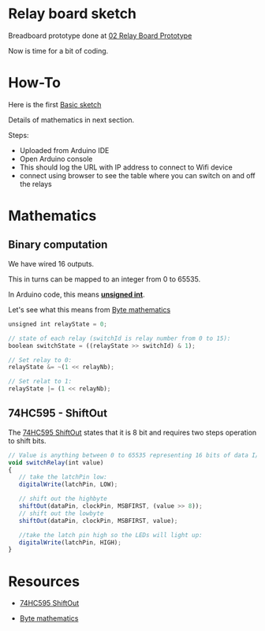 
# Relay board sketch

Breadboard prototype done at [02 Relay Board Prototype](/iterations/2-relay-board-prototype.md)

Now is time for a bit of coding.

# How-To

Here is the first [Basic sketch](/sketches/esp8266-web-relay-wifi/esp8266-web-relay-wifi.ino)

Details of mathematics in next section.


Steps:
- Uploaded from Arduino IDE
- Open Arduino console
- This should log the URL with IP address to connect to Wifi device
- connect using browser to see the table where you can switch on and off the relays


# Mathematics

## Binary computation

We have wired 16 outputs.

This in turns can be mapped to an integer from 0 to 65535.

In Arduino code, this means [__unsigned int__](https://www.arduino.cc/en/Reference/UnsignedInt).

Let's see what this means from [Byte mathematics](http://playground.arduino.cc/Code/BitMath#quickref)

```js
unsigned int relayState = 0;

// state of each relay (switchId is relay number from 0 to 15):
boolean switchState = ((relayState >> switchId) & 1);

// Set relay to 0:
relayState &= ~(1 << relayNb);

// Set relat to 1:
relayState |= (1 << relayNb);
```

## 74HC595 - ShiftOut

The [74HC595 ShiftOut](https://www.arduino.cc/en/Reference/ShiftOut) states that it is 8 bit and requires two steps operation to shift bits.

```js
// Value is anything between 0 to 65535 representing 16 bits of data I/Os
void switchRelay(int value) 
{
   // take the latchPin low:
   digitalWrite(latchPin, LOW);

   // shift out the highbyte
   shiftOut(dataPin, clockPin, MSBFIRST, (value >> 8));
   // shift out the lowbyte
   shiftOut(dataPin, clockPin, MSBFIRST, value);

   //take the latch pin high so the LEDs will light up:
   digitalWrite(latchPin, HIGH);
}
```


# Resources


- [74HC595 ShiftOut](https://www.arduino.cc/en/Reference/ShiftOut)

- [Byte mathematics](http://playground.arduino.cc/Code/BitMath#quickref)